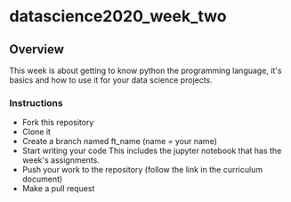 # datascience2020_week_two

## Overview
This week is about getting to know python the programming language, it's basics and how to use it for your data science projects. 

### Instructions
* Fork this repository 
* Clone it 
* Create a branch named ft_name (name = your name)
* Start writing your code 
This includes the jupyter notebook that has the week's assignments.
* Push your work to the repository (follow the link in the curriculum document)
* Make a pull request



